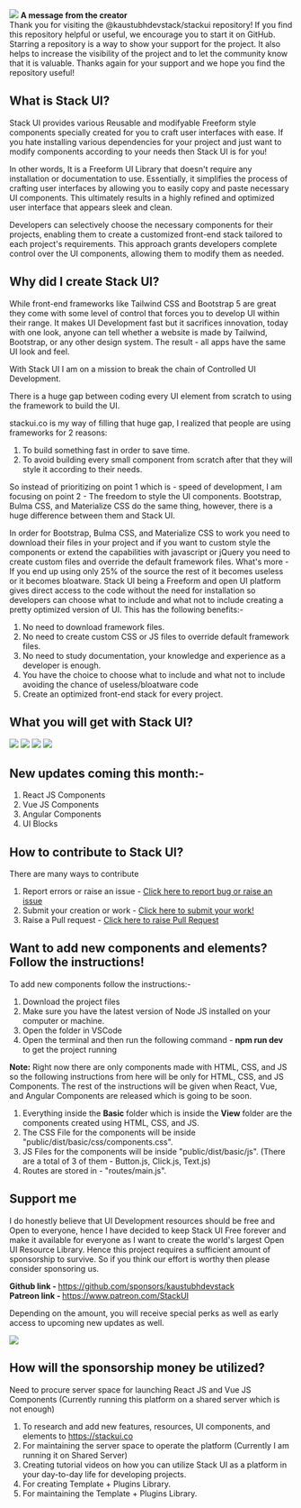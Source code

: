 <img src="https://stackui.co/project/1.png"/>
<b>A message from the creator</b>
<br>
Thank you for visiting the @kaustubhdevstack/stackui repository! If you find this repository helpful or useful, we encourage you to start it on GitHub. Starring a repository is a way to show your support for the project. It also helps to increase the visibility of the project and to let the community know that it is valuable. Thanks again for your support and we hope you find the repository useful!

## What is Stack UI?
Stack UI provides various Reusable and modifyable Freeform style components specially created for you to craft user interfaces with ease. If you hate installing various dependencies for your project and just want to modify components according to your needs then Stack UI is for you!

In other words, It is a Freeform UI Library that doesn't require any installation or documentation to use. Essentially, it simplifies the process of crafting user interfaces by allowing you to easily copy and paste necessary UI components. This ultimately results in a highly refined and optimized user interface that appears sleek and clean.

Developers can selectively choose the necessary components for their projects, enabling them to create a customized front-end stack tailored to each project's requirements. This approach grants developers complete control over the UI components, allowing them to modify them as needed.

## Why did I create Stack UI?

While front-end frameworks like Tailwind CSS and Bootstrap 5 are great they come with some level of control that forces you to develop UI within their range. It makes UI Development fast but it sacrifices innovation, today with one look, anyone can tell whether a website is made by Tailwind, Bootstrap, or any other design system. 
The result - all apps have the same UI look and feel. 

With Stack UI I am on a mission to break the chain of Controlled UI Development.

There is a huge gap between coding every UI element from scratch to using the framework to build the UI.

stackui.co is my way of filling that huge gap, I realized that people are using frameworks for 2 reasons:
1. To build something fast in order to save time.
2. To avoid building every small component from scratch after that they will style it according to their needs.

So instead of prioritizing on point 1 which is - speed of development, I am focusing on point 2 - The freedom to style the UI components. Bootstrap, Bulma CSS, and Materialize CSS do the same thing, however, there is a huge difference between them and Stack UI.

In order for Bootstrap, Bulma CSS, and Materialize CSS to work you need to download their files in your project and if you want to custom style the components or extend the capabilities with javascript or jQuery you need to create custom files and override the default framework files. What's more - If you end up using only 25% of the source the rest of it becomes useless or it becomes bloatware. Stack UI being a Freeform and open UI platform gives direct access to the code without the need for installation so developers can choose what to include
and what not to include creating a pretty optimized version of UI. This has the following benefits:-

1. No need to download framework files.
2. No need to create custom CSS or JS files to override default framework files.
3. No need to study documentation, your knowledge and experience as a developer is enough.
4. You have the choice to choose what to include and what not to include avoiding the chance of useless/bloatware code
5. Create an optimized front-end stack for every project.

## What you will get with Stack UI?
<img src="https://stackui.co/project/2.png"/>
<img src="https://stackui.co/project/3.png"/>
<img src="https://stackui.co/project/4.png"/>
<img src="https://stackui.co/project/5.png"/>

## New updates coming this month:-

1. React JS Components
2. Vue JS Components
3. Angular Components
4. UI Blocks

## How to contribute to Stack UI?

There are many ways to contribute

1. Report errors or raise an issue - <a href="https://github.com/kaustubhdevstack/stackui/issues">Click here to report bug or raise an issue</a>
2. Submit your creation or work - <a href="https://github.com/kaustubhdevstack/stackui/discussions/categories/submit-your-work">Click here to submit your work!</a>
3. Raise a Pull request - <a href="https://github.com/kaustubhdevstack/stackui/pulls">Click here to raise Pull Request</a>

## Want to add new components and elements? Follow the instructions!

To add new components follow the instructions:-

1. Download the project files
2. Make sure you have the latest version of Node JS installed on your computer or machine.
3. Open the folder in VSCode
4. Open the terminal and then run the following command - <b>npm run dev</b> to get the project running

<b>Note:</b> Right now there are only components made with HTML, CSS, and JS so the following instructions from here will be only for HTML, CSS, and JS Components. The rest of the instructions will be given when React, Vue, and Angular Components are released which is going to be soon.

1. Everything inside the <b>Basic</b> folder which is inside the <b>View</b> folder are the components created using HTML, CSS, and JS.
2. The CSS File for the components will be inside "public/dist/basic/css/components.css".
3. JS Files for the components will be inside "public/dist/basic/js". (There are a total of 3 of them - Button.js, Click.js, Text.js)
4. Routes are stored in - "routes/main.js".

## Support me

I do honestly believe that UI Development resources should be free and Open to everyone, hence I have decided to keep Stack UI Free forever and make it available for everyone as I want to create the world's largest Open UI Resource Library.
Hence this project requires a sufficient amount of sponsorship to survive. So if you think our effort is worthy then please consider sponsoring us.

<b>Github link - </b>https://github.com/sponsors/kaustubhdevstack
<br>
<b>Patreon link - </b>https://www.patreon.com/StackUI

Depending on the amount, you will receive special perks as well as early access to upcoming new updates as well.

<img src="https://stackui.co/project/6.png"/>

## How will the sponsorship money be utilized?

Need to procure server space for launching React JS and Vue JS Components (Currently running this platform on a shared server which is not enough)

1. To research and add new features, resources, UI components, and elements to https://stackui.co
2. For maintaining the server space to operate the platform (Currently I am running it on Shared Server)
3. Creating tutorial videos on how you can utilize Stack UI as a platform in your day-to-day life for developing projects.
4. For creating Template + Plugins Library.
5. For maintaining the Template + Plugins Library.
